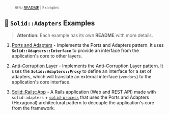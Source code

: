 <small>

> `MENU` [README](../README.md) | Examples

</small>

## 🧩 `Solid::Adapters` Examples

> **Attention:** Each example has its own **README** with more details.

1. [Ports and Adapters](./ports_and_adapters) - Implements the Ports and Adapters pattern. It uses **`Solid::Adapters::Interface`** to provide an interface from the application's core to other layers.

2. [Anti-Corruption Layer](./anti_corruption_layer) - Implements the Anti-Corruption Layer pattern. It uses the **`Solid::Adapters::Proxy`** to define an interface for a set of adapters, which will translate an external interface (`vendors`) to the application's core interface.

3. [Solid::Rails::App](https://github.com/solid-process/solid-rails-app/tree/solid-process-4?tab=readme-ov-file#-solid-rails-app-) - A Rails application (Web and REST API) made with  `solid-adapters` + [`solid-process`](https://github.com/solid-process/solid-process) that uses the Ports and Adapters (Hexagonal) architectural pattern to decouple the application's core from the framework.
